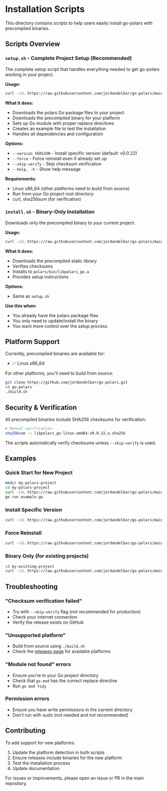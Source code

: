# Installation Scripts

This directory contains scripts to help users easily install go-polars with precompiled binaries.

## Scripts Overview

### `setup.sh` - Complete Project Setup (Recommended)

The complete setup script that handles everything needed to get go-polars working in your project.

**Usage:**
```bash
curl -sSL https://raw.githubusercontent.com/jordandelbar/go-polars/main/scripts/setup.sh | sh
```

**What it does:**
- Downloads the polars Go package files to your project
- Downloads the precompiled binary for your platform
- Sets up Go module with proper replace directives
- Creates an example file to test the installation
- Handles all dependencies and configuration

**Options:**
- `--version VERSION` - Install specific version (default: v0.0.22)
- `--force` - Force reinstall even if already set up
- `--skip-verify` - Skip checksum verification
- `--help, -h` - Show help message

**Requirements:**
- Linux x86_64 (other platforms need to build from source)
- Run from your Go project root directory
- curl, sha256sum (for verification)

### `install.sh` - Binary-Only Installation

Downloads only the precompiled binary to your current project.

**Usage:**
```bash
curl -sSL https://raw.githubusercontent.com/jordandelbar/go-polars/main/scripts/install.sh | sh
```

**What it does:**
- Downloads the precompiled static library
- Verifies checksums
- Installs to `polars/bin/libpolars_go.a`
- Provides setup instructions

**Options:**
- Same as `setup.sh`

**Use this when:**
- You already have the polars package files
- You only need to update/install the binary
- You want more control over the setup process

## Platform Support

Currently, precompiled binaries are available for:
- ✅ Linux x86_64

For other platforms, you'll need to build from source:
```bash
git clone https://github.com/jordandelbar/go-polars.git
cd go-polars
./build.sh
```

## Security & Verification

All precompiled binaries include SHA256 checksums for verification:

```bash
# Manual verification
sha256sum -c libpolars_go-linux-amd64-v0.0.22.a.sha256
```

The scripts automatically verify checksums unless `--skip-verify` is used.

## Examples

### Quick Start for New Project
```bash
mkdir my-polars-project
cd my-polars-project
curl -sSL https://raw.githubusercontent.com/jordandelbar/go-polars/main/scripts/setup.sh | sh
go run example.go
```

### Install Specific Version
```bash
curl -sSL https://raw.githubusercontent.com/jordandelbar/go-polars/main/scripts/setup.sh | sh -s -- --version v0.0.21
```

### Force Reinstall
```bash
curl -sSL https://raw.githubusercontent.com/jordandelbar/go-polars/main/scripts/setup.sh | sh -s -- --force
```

### Binary Only (for existing projects)
```bash
cd my-existing-project
curl -sSL https://raw.githubusercontent.com/jordandelbar/go-polars/main/scripts/install.sh | sh
```

## Troubleshooting

### "Checksum verification failed"
- Try with `--skip-verify` flag (not recommended for production)
- Check your internet connection
- Verify the release exists on GitHub

### "Unsupported platform"
- Build from source using `./build.sh`
- Check the [releases page](https://github.com/jordandelbar/go-polars/releases) for available platforms

### "Module not found" errors
- Ensure you're in your Go project directory
- Check that `go.mod` has the correct replace directive
- Run `go mod tidy`

### Permission errors
- Ensure you have write permissions in the current directory
- Don't run with sudo (not needed and not recommended)

## Contributing

To add support for new platforms:
1. Update the platform detection in both scripts
2. Ensure releases include binaries for the new platform
3. Test the installation process
4. Update documentation

For issues or improvements, please open an issue or PR in the main repository.
